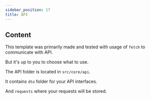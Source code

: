 ```yaml
---
sidebar_position: 17
title: API
---
```


## Content
This template was primarily made and tested with usage of `fetch` to communicate with API.

But it's up to you to choose what to use.

The API folder is located in `src/core/api`.

It contains `dto` folder for your API interfaces.

And `requests` where your requests will be stored.
